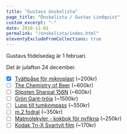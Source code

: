 ```yaml
---
title: "Gustavs önskelista"
page_title: "Önskelista / Gustav Lindqvist"
custom_excerpt: "-"
date: 2018-11-01
permalink: "/onskelista/index.html"
eleventyExcludeFromCollections: true
---
```


<p class="lead">Gustavs födelsedag är <time class="timeago" datetime="2025-02-01T00:00:00.000+01:00" title="2025-02-01">1 februari</time>.</p>
<p class="lead">Det är julafton <time class="timeago" datetime="2024-12-24T00:00:00.000+01:00" title="2024-12-24">24 december</time>.</p>

  - [x] [Tvättpåse för mikroplast](https://www.scoutshop.se/tvattpase-stoppa-mikroplast) (~200kr)
  - [ ] [The Chemistry of Beer](https://www.adlibris.com/se/bok/the-chemistry-of-beer-9781119783336) (~600kr)
  - [ ] [Slipsten Sharpal 156N](https://www.amazon.se/SHARPAL-156N-f%C3%B6rvaringsbas-Diamantslipsten-vinkelstyrning/dp/B07GRWVT4F) (~600kr)
  - [ ] [Grön Gant-tröja](https://www.gant.se/casual-bomullstroeja-med-halv-dragkedja-tartan-green/8030170-374.html) (~1500kr)
  - [ ] [Lupp till tumkompass](https://www.olspecialisten.com/sv/kompasser/tumluppar/silva-tumlupp-arc-zoom.html) (~550kr)
  - [ ] [m.2 fodral](https://www.komplett.se/product/1301433/datorutrustning/lagring/haarddisk/externa-chassi/icy-box-enclosure-ib-1807mt-c31) (~350kr)
  - [ ] [Matmolekyler - kokbok för nyfikna](https://www.bokborsen.se/?qt=Matmolekyler+%3A+kokbok+f%C3%B6r+nyfikna) (~250kr)
  - [ ] [Kodak Tri-X Svartvit film](https://www.cyberphoto.se/foto-video/analog-fotografi/svart-vit-film/kodak-tri-x-400-135-36) (~170kr)